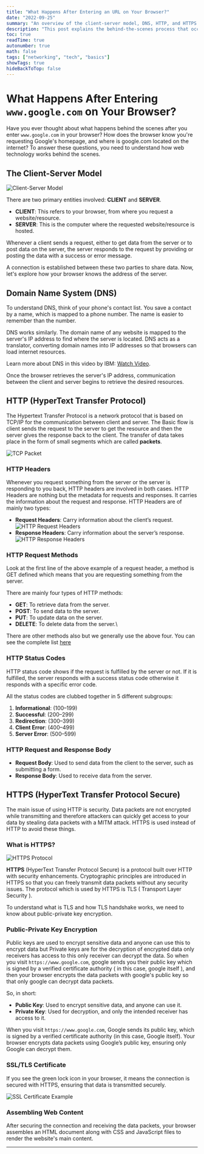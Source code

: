 ```yaml
---
title: "What Happens After Entering an URL on Your Browser?"
date: "2022-09-25"
summary: "An overview of the client-server model, DNS, HTTP, and HTTPS protocols with details about how your browser processes web requests."
description: "This post explains the behind-the-scenes process that occurs when a user enters a website URL, including the role of the client-server model, DNS, HTTP, HTTPS, and how data is securely transmitted."
toc: true
readTime: true
autonumber: true
math: false
tags: ["networking", "tech", "basics"]
showTags: true
hideBackToTop: false
---
```


# What Happens After Entering `www.google.com` on Your Browser?

Have you ever thought about what happens behind the scenes after you enter `www.google.com` in your browser? How does the browser know you're requesting Google's homepage, and where is google.com located on the internet? To answer these questions, you need to understand how web technology works behind the scenes.

## The Client-Server Model

![Client-Server Model](https://miro.medium.com/v2/resize:fit:720/0*kZuLJa3OA0BqtEjv)

There are two primary entities involved: **CLIENT** and **SERVER**.

- **CLIENT**: This refers to your browser, from where you request a website/resource.
- **SERVER**: This is the computer where the requested website/resource is hosted.

Whenever a client sends a request, either to get data from the server or to post data on the server, the server responds to the request by providing or posting the data with a success or error message.

A connection is established between these two parties to share data. Now, let's explore how your browser knows the address of the server.

## Domain Name System (DNS)

To understand DNS, think of your phone's contact list. You save a contact by a name, which is mapped to a phone number. The name is easier to remember than the number.

DNS works similarly. The domain name of any website is mapped to the server's IP address to find where the server is located. DNS acts as a translator, converting domain names into IP addresses so that browsers can load internet resources.

Learn more about DNS in this video by IBM: [Watch Video](https://www.youtube.com/watch?v=nyH0nYhMW9M&t=1s).

Once the browser retrieves the server's IP address, communication between the client and server begins to retrieve the desired resources.

## HTTP (HyperText Transfer Protocol)

The Hypertext Transfer Protocol is a network protocol that is based on TCP/IP for the communication between client and server. The Basic flow is client sends the request to the server to get the resource and then the server gives the response back to the client. The transfer of data takes place in the form of small segments which are called **packets**.

![TCP Packet](https://miro.medium.com/max/720/0*oXe5go_NVSj441Gd.jpeg)

### HTTP Headers

Whenever you request something from the server or the server is responding to you back, HTTP headers are involved in both cases. HTTP Headers are nothing but the metadata for requests and responses. It carries the information about the request and response. HTTP Headers are of mainly two types:

- **Request Headers**: Carry information about the client’s request.
  ![HTTP Request Headers](https://miro.medium.com/proxy/0*DU0ACcNb9CN35_uW.png)
- **Response Headers**: Carry information about the server’s response.
  ![HTTP Response Headers](https://miro.medium.com/max/640/1*RK8k7_CLo6TqoPYczMvk4w.png)

### HTTP Request Methods

Look at the first line of the above example of a request header, a method is GET defined which means that you are requesting something from the server.

There are mainly four types of HTTP methods:

- **GET**: To retrieve data from the server.
- **POST**: To send data to the server.
- **PUT**: To update data on the server.
- **DELETE**: To delete data from the server.\

There are other methods also but we generally use the above four. You can see the complete list <a href="https://developer.mozilla.org/en-US/docs/Web/HTTP/Methods" target="_blank">here</a>

### HTTP Status Codes

HTTP status code shows if the request is fulfilled by the server or not. If it is fulfilled, the server responds with a success status code otherwise it responds with a specific error code.

All the status codes are clubbed together in 5 different subgroups:

1. **Informational**: (100–199)
2. **Successful**: (200–299)
3. **Redirection**: (300–399)
4. **Client Error**: (400–499)
5. **Server Error**: (500–599)

### HTTP Request and Response Body

- **Request Body**: Used to send data from the client to the server, such as submitting a form.
- **Response Body**: Used to receive data from the server.

## HTTPS (HyperText Transfer Protocol Secure)

The main issue of using HTTP is security. Data packets are not encrypted while transmitting and therefore attackers can quickly get access to your data by stealing data packets with a MITM attack. HTTPS is used instead of HTTP to avoid these things.

### What is HTTPS?

![HTTPS Protocol](https://miro.medium.com/max/720/1*ItKgwGP5_8wB6_IAtPQ0iA.png)

**HTTPS** (HyperText Transfer Protocol Secure) is a protocol built over HTTP with security enhancements. Cryptographic principles are introduced in HTTPS so that you can freely transmit data packets without any security issues. The protocol which is used by HTTPS is TLS ( Transport Layer Security ).

To understand what is TLS and how TLS handshake works, we need to know about public-private key encryption.

### Public-Private Key Encryption

Public keys are used to encrypt sensitive data and anyone can use this to encrypt data but Private keys are for the decryption of encrypted data only receivers has access to this only receiver can decrypt the data. So when you visit `https://www.google.com`, google sends you their public key which is signed by a verified certificate authority ( in this case, google itself ), and then your browser encrypts the data packets with google's public key so that only google can decrypt data packets.

So, in short:

- **Public Key**: Used to encrypt sensitive data, and anyone can use it.
- **Private Key**: Used for decryption, and only the intended receiver has access to it.

When you visit `https://www.google.com`, Google sends its public key, which is signed by a verified certificate authority (in this case, Google itself). Your browser encrypts data packets using Google’s public key, ensuring only Google can decrypt them.

### SSL/TLS Certificate

If you see the green lock icon in your browser, it means the connection is secured with HTTPS, ensuring that data is transmitted securely.

![SSL Certificate Example](https://miro.medium.com/max/640/1*WnXhJljZ8QHOTkNkXht3Bw.png)

### Assembling Web Content

After securing the connection and receiving the data packets, your browser assembles an HTML document along with CSS and JavaScript files to render the website's main content.

---
